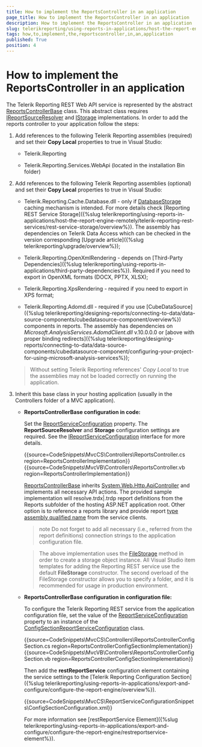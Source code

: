 ```yaml
---
title: How to implement the ReportsController in an application
page_title: How to implement the ReportsController in an application 
description: How to implement the ReportsController in an application
slug: telerikreporting/using-reports-in-applications/host-the-report-engine-remotely/telerik-reporting-rest-services/asp.net-web-api-implementation/how-to-implement-the-reportscontroller-in-an-application
tags: how,to,implement,the,reportscontroller,in,an,application
published: True
position: 4
---
```


# How to implement the ReportsController in an application

The Telerik Reporting REST Web API service is represented by the abstract [ReportsControllerBase](/reporting/api/Telerik.Reporting.Services.WebApi.ReportsControllerBase) class. This abstract class requires  [IReportSourceResolver](/reporting/api/Telerik.Reporting.Services.IReportSourceResolver) and [IStorage](/reporting/api/Telerik.Reporting.Cache.Interfaces.IStorage) implementations. In order to add the reports controller to your application follow the steps: 

1. Add references to the following Telerik Reporting assemblies (required) and set their __Copy Local__ properties to true in Visual Studio: 

	+ Telerik.Reporting 

	+ Telerik.Reporting.Services.WebApi (located in the installation Bin folder) 

1. Add references to the following Telerik Reporting assemblies (optional) and set their __Copy Local__ properties to true in Visual Studio: 

	+ Telerik.Reporting.Cache.Database.dll - only if [DatabaseStorage](/reporting/api/Telerik.Reporting.Cache.Database.DatabaseStorage) caching mechanism is intended. For more details check [Reporting REST Service Storage]({%slug telerikreporting/using-reports-in-applications/host-the-report-engine-remotely/telerik-reporting-rest-services/rest-service-storage/overview%}). The assembly has dependencies on Telerik Data Access which can be checked in the version corresponding [Upgrade article]({%slug telerikreporting/upgrade/overview%}); 

	+ Telerik.Reporting.OpenXmlRendering - depends on [Third-Party Dependencies]({%slug telerikreporting/using-reports-in-applications/third-party-dependencies%}). Required if you need to export in OpenXML formats (DOCX, PPTX, XLSX); 

	+ Telerik.Reporting.XpsRendering - required if you need to export in XPS format; 

	+ Telerik.Reporting.Adomd.dll - required if you use [CubeDataSource]({%slug telerikreporting/designing-reports/connecting-to-data/data-source-components/cubedatasource-component/overview%}) components in reports. The assembly has dependencies on *Microsoft.AnalysisServices.AdomdClient.dll* v.10.0.0.0 or [above with proper binding redirects]({%slug telerikreporting/designing-reports/connecting-to-data/data-source-components/cubedatasource-component/configuring-your-project-for-using-microsoft-analysis-services%}); 

	>Without setting Telerik Reporting references' _Copy Local_ to true the assemblies may not be loaded correctly on running the application. 

1. Inherit this base class in your hosting application (usually in the Controllers folder of a MVC application). 

	+ __ReportsControllerBase configuration in code:__ 

		Set the [ReportServiceConfiguration](/reporting/api/Telerik.Reporting.Services.WebApi.ReportsControllerBase#Telerik_Reporting_Services_WebApi_ReportsControllerBase_ReportServiceConfiguration) property. The __ReportSourceResolver__ and __Storage__ configuration settings are required. See the [IReportServiceConfiguration](/reporting/api/Telerik.Reporting.Services.IReportServiceConfiguration) interface for more details. 

		{{source=CodeSnippets\MvcCS\Controllers\ReportsController.cs region=ReportsControllerImplementation}}
		{{source=CodeSnippets\MvcVB\Controllers\ReportsController.vb region=ReportsControllerImplementation}}

		[ReportsControllerBase](/reporting/api/Telerik.Reporting.Services.WebApi.ReportsControllerBase) inherits [System.Web.Http.ApiController](http://msdn.microsoft.com/en-us/library/system.web.http.apicontroller.aspx) and implements all necessary API actions. The provided sample implementation will resolve.trdx|.trdp report definitions from the Reports subfolder of the hosting ASP.NET application root. Other option is to reference a reports library and provide report [type assembly qualified name](http://msdn.microsoft.com/en-us/library/system.type.assemblyqualifiedname.aspx) from the service clients. 

		>note Do not forget to add all necessary (i.e., referred from the report definitions) connection strings to the application configuration file. 

		>The above implementation uses the [FileStorage](/reporting/api/Telerik.Reporting.Cache.File.FileStorage) method in order to create a storage object instance. All Visual Studio item templates for adding the Reporting REST service use the default __FileStorage__ constructor. The second overload of the FileStorage constructor allows you to specify a folder, and it is recommended for usage in production environment. 
		
	+ __ReportsControllerBase configuration in configuration file:__ 
	
		To configure the Telerik Reporting REST service from the application configuration file, set the value of the [ReportServiceConfiguration](/reporting/api/Telerik.Reporting.Services.WebApi.ReportsControllerBase#Telerik_Reporting_Services_WebApi_ReportsControllerBase_ReportServiceConfiguration) property to an instance of the [ConfigSectionReportServiceConfiguration](/reporting/api/Telerik.Reporting.Services.ConfigSectionReportServiceConfiguration) class. 

		{{source=CodeSnippets\MvcCS\Controllers\ReportsControllerConfigSection.cs region=ReportsControllerConfigSectionImplementation}}
		{{source=CodeSnippets\MvcVB\Controllers\ReportsControllerConfigSection.vb region=ReportsControllerConfigSectionImplementation}}


		Then add the __restReportService__ configuration element containing the service settings to the [Telerik Reporting Configuration Section]({%slug telerikreporting/using-reports-in-applications/export-and-configure/configure-the-report-engine/overview%}). 

		{{source=CodeSnippets\MvcCS\ReportServiceConfigurationSnippets\ConfigSectionConfiguration.xml}}


		For more information see [restReportService Element]({%slug telerikreporting/using-reports-in-applications/export-and-configure/configure-the-report-engine/restreportservice-element%}). 
